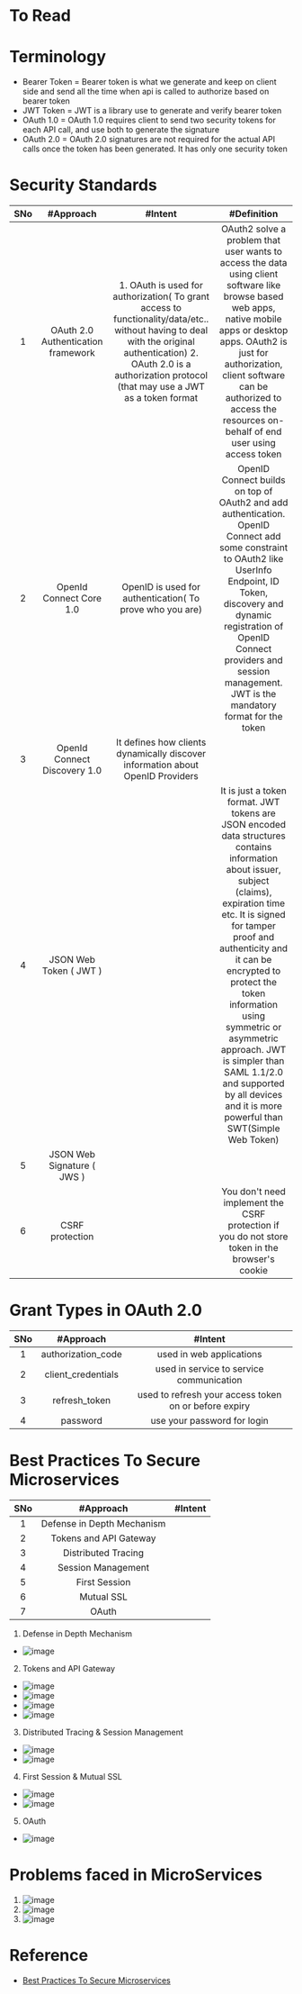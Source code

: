 # To Read

# Terminology
* Bearer Token = Bearer token is what we generate and keep on client side and send all the time when api is called to authorize based on bearer token
* JWT Token = JWT is a library use to generate and verify bearer token
* OAuth 1.0 = OAuth 1.0 requires client to send two security tokens for each API call, and use both to generate the signature
* OAuth 2.0 = OAuth 2.0 signatures are not required for the actual API calls once the token has been generated. It has only one security token


# Security Standards
|SNo| #Approach  | #Intent | #Definition |
| :---: | :---: | :---: |:---: |
|1 | OAuth 2.0 Authentication framework |1. OAuth is used for authorization( To grant access to functionality/data/etc.. without having to deal with the original authentication) 2. OAuth 2.0 is a authorization protocol (that may use a JWT as a token format | OAuth2 solve a problem that user wants to access the data using client software like browse based web apps, native mobile apps or desktop apps. OAuth2 is just for authorization, client software can be authorized to access the resources on-behalf of end user using access token |
| 2| OpenId Connect Core 1.0 | OpenID is used for authentication( To prove who you are) | OpenID Connect builds on top of OAuth2 and add authentication. OpenID Connect add some constraint to OAuth2 like UserInfo Endpoint, ID Token, discovery and dynamic registration of OpenID Connect providers and session management. JWT is the mandatory format for the token|
|3 | OpenId Connect Discovery 1.0 | It defines how clients dynamically discover information about OpenID Providers | |
|4 | JSON Web Token ( JWT ) |  | It is just a token format. JWT tokens are JSON encoded data structures contains information about issuer, subject (claims), expiration time etc. It is signed for tamper proof and authenticity and it can be encrypted to protect the token information using symmetric or asymmetric approach. JWT is simpler than SAML 1.1/2.0 and supported by all devices and it is more powerful than SWT(Simple Web Token)|
|5 | JSON Web Signature ( JWS ) |  | |
|6 | CSRF protection |  |You don't need implement the CSRF protection if you do not store token in the browser's cookie|

# Grant Types in OAuth 2.0
|SNo| #Approach  | #Intent |
| :---: | :---: | :---: |
|1 | authorization_code | used in web applications |
| 2| client_credentials | used in service to service communication |
|3 | refresh_token | used to refresh your access token on or before expiry |
|4 | password | use your password for login |

# Best Practices To Secure Microservices
|SNo| #Approach  | #Intent |
| :---: | :---: | :---: |
|1 | Defense in Depth Mechanism |  |
| 2| Tokens and API Gateway |  |
|3 | Distributed Tracing |  |
| 4| Session Management | |
| 5| First Session | |
| 6| Mutual SSL | |
|7 | OAuth | |
1. Defense in Depth Mechanism
* ![image](https://user-images.githubusercontent.com/7721150/169539060-32477129-a9f8-45b5-a85c-c53458dcd955.png)
2. Tokens and API Gateway
* ![image](https://user-images.githubusercontent.com/7721150/169539533-b0a7f7ec-4c49-418e-be3d-1cb7459ada37.png)
* ![image](https://user-images.githubusercontent.com/7721150/169544117-47e3ee4d-b991-47ae-a592-f6c4804de872.png)
* ![image](https://user-images.githubusercontent.com/7721150/169544509-85bbd236-ef9c-47e2-b758-7146fb7a53fc.png)
* ![image](https://user-images.githubusercontent.com/7721150/169544724-ed9cf25a-755c-46fa-9d0a-c56d9be72398.png)
3. Distributed Tracing & Session Management
* ![image](https://user-images.githubusercontent.com/7721150/169540471-a88b6a61-58b5-40bc-bfe1-f3ad5eb2a2ae.png)
* ![image](https://user-images.githubusercontent.com/7721150/169541054-f8801eb7-9beb-4c31-a5ec-79b9af176b8a.png)
4. First Session & Mutual SSL
* ![image](https://user-images.githubusercontent.com/7721150/169541822-d6e79243-3cbf-4979-8680-e747863546cc.png)
* ![image](https://user-images.githubusercontent.com/7721150/169542792-ec6bc4d2-2662-4486-a840-7bb29ddec965.png)
5. OAuth
* ![image](https://user-images.githubusercontent.com/7721150/169543032-9281ab73-a7a6-4911-9888-1035b9af3c4d.png)

# Problems faced in MicroServices
1. ![image](https://user-images.githubusercontent.com/7721150/169547913-6a5d3b28-d5e6-4160-abbe-d1905a012b43.png)
2. ![image](https://user-images.githubusercontent.com/7721150/169548038-9860cdff-f02f-4aa8-92df-3ebad48c2887.png)
3. ![image](https://user-images.githubusercontent.com/7721150/169548386-e8c32d62-2286-4bd9-b85e-3ecb9c3564ed.png)

# Reference
* [Best Practices To Secure Microservices](https://www.youtube.com/watch?v=wpA0N7kHaDo)
